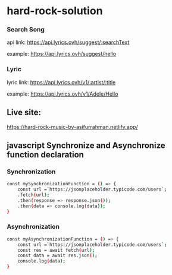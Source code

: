 # hard-rock-solution
### Search Song
api link: https://api.lyrics.ovh/suggest/:searchText

example: https://api.lyrics.ovh/suggest/hello

### Lyric
lyric link: https://api.lyrics.ovh/v1/:artist/:title

example: https://api.lyrics.ovh/v1/Adele/Hello

## Live site:
https://hard-rock-music-by-asifurrahman.netlify.app/

##       javascript Synchronize and Asynchronize function declaration
### Synchronization
```bash
const mySynchronizationFunction = () => {
    const url =`https://jsonplaceholder.typicode.com/users`;
    .fetch(url);
    .then(response => response.json());
    .then(data => console.log(data));
}
```
### Asynchronization
```bash
const myAsynchronizationFunction = () => {
    const url =`https://jsonplaceholder.typicode.com/users`;
    const res = await fetch(url);
    const data = await res.json();
    console.log(data);
}
```